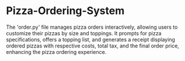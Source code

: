 # Pizza-Ordering-System
The 'order.py' file manages pizza orders interactively, allowing users to customize their pizzas by size and toppings. It prompts for pizza specifications, offers a topping list, and generates a receipt displaying ordered pizzas with respective costs, total tax, and the final order price, enhancing the pizza ordering experience.
